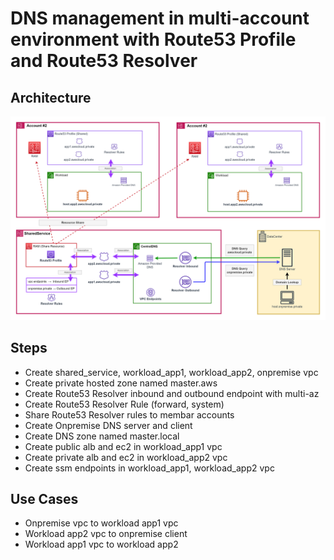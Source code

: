 # DNS management in multi-account environment with Route53 Profile and Route53 Resolver

## Architecture
![image](./docs/architecture.png)

## Steps
- Create shared_service, workload_app1, workload_app2, onpremise vpc
- Create private hosted zone named master.aws
- Create Route53 Resolver inbound and outbound endpoint with multi-az
- Create Route53 Resolver Rule (forward, system)
- Share Route53 Resolver rules to membar accounts
- Create Onpremise DNS server and client
- Create DNS zone named master.local
- Create public alb and ec2 in workload_app1 vpc
- Create private alb and ec2 in workload_app2 vpc
- Create ssm endpoints in workload_app1, workload_app2 vpc

## Use Cases
- Onpremise vpc to workload app1 vpc
- Workload app2 vpc to onpremise client
- Workload app1 vpc to workload app2
